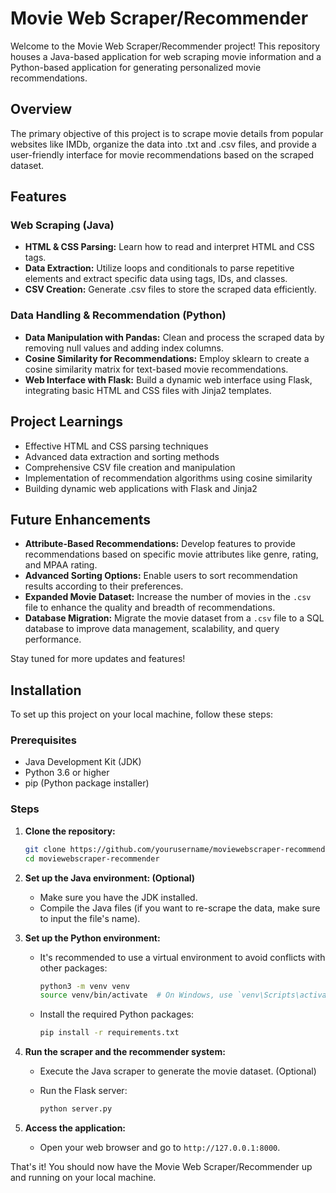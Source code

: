 # Movie Web Scraper/Recommender

Welcome to the Movie Web Scraper/Recommender project! This repository houses a Java-based application for web scraping movie information and a Python-based application for generating personalized movie recommendations.

## Overview

The primary objective of this project is to scrape movie details from popular websites like IMDb, organize the data into .txt and .csv files, and provide a user-friendly interface for movie recommendations based on the scraped dataset.

## Features

### Web Scraping (Java)
- **HTML & CSS Parsing:** Learn how to read and interpret HTML and CSS tags.
- **Data Extraction:** Utilize loops and conditionals to parse repetitive elements and extract specific data using tags, IDs, and classes.
- **CSV Creation:** Generate .csv files to store the scraped data efficiently.

### Data Handling & Recommendation (Python)
- **Data Manipulation with Pandas:** Clean and process the scraped data by removing null values and adding index columns.
- **Cosine Similarity for Recommendations:** Employ sklearn to create a cosine similarity matrix for text-based movie recommendations.
- **Web Interface with Flask:** Build a dynamic web interface using Flask, integrating basic HTML and CSS files with Jinja2 templates.

## Project Learnings
- Effective HTML and CSS parsing techniques
- Advanced data extraction and sorting methods
- Comprehensive CSV file creation and manipulation
- Implementation of recommendation algorithms using cosine similarity
- Building dynamic web applications with Flask and Jinja2

## Future Enhancements
- **Attribute-Based Recommendations:** Develop features to provide recommendations based on specific movie attributes like genre, rating, and MPAA rating.
- **Advanced Sorting Options:** Enable users to sort recommendation results according to their preferences.
- **Expanded Movie Dataset:** Increase the number of movies in the `.csv` file to enhance the quality and breadth of recommendations.
- **Database Migration:** Migrate the movie dataset from a `.csv` file to a SQL database to improve data management, scalability, and query performance.

Stay tuned for more updates and features!

## Installation

To set up this project on your local machine, follow these steps:

### Prerequisites

- Java Development Kit (JDK)
- Python 3.6 or higher
- pip (Python package installer)

### Steps

1. **Clone the repository:**

    ```sh
    git clone https://github.com/yourusername/moviewebscraper-recommender.git
    cd moviewebscraper-recommender
    ```

2. **Set up the Java environment: (Optional)**

    - Make sure you have the JDK installed.
    - Compile the Java files (if you want to re-scrape the data, make sure to input the file's name).

3. **Set up the Python environment:**

    - It's recommended to use a virtual environment to avoid conflicts with other packages:

        ```sh
        python3 -m venv venv
        source venv/bin/activate  # On Windows, use `venv\Scripts\activate`
        ```

    - Install the required Python packages:

        ```sh
        pip install -r requirements.txt
        ```

4. **Run the scraper and the recommender system:**

    - Execute the Java scraper to generate the movie dataset. (Optional)
    - Run the Flask server:

        ```sh
        python server.py
        ```

5. **Access the application:**

    - Open your web browser and go to `http://127.0.0.1:8000`.

That's it! You should now have the Movie Web Scraper/Recommender up and running on your local machine.

